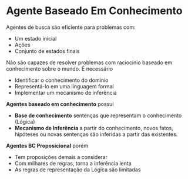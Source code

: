 # Agente Baseado Em Conhecimento

Agentes de busca são eficiente para problemas com:

- Um estado inicial
- Ações
- Conjunto de estados finais

Não são capazes de resolver problemas com raciocínio baseado em conhecimento sobre o mundo. É necessário

- Identificar o conhecimento do domínio
- Representá-lo em uma linguagem formal
- Implementar um mecanismo de inferência 

**Agentes baseado em conhecimento** possui

- **Base de conhecimento** sentenças que representam o conhecimento (Lógica)
- **Mecanismo de Inferência** a partir do conhecimento, novos fatos, hipóteses ou novas sentenças são inferidas a partir das existentes.

**Agentes BC Proposicional** porém 

- Tem proposições demais a considerar
- Com milhares de regras, torna a inferência lenta
- As regras de representação da Lógica são limitadas